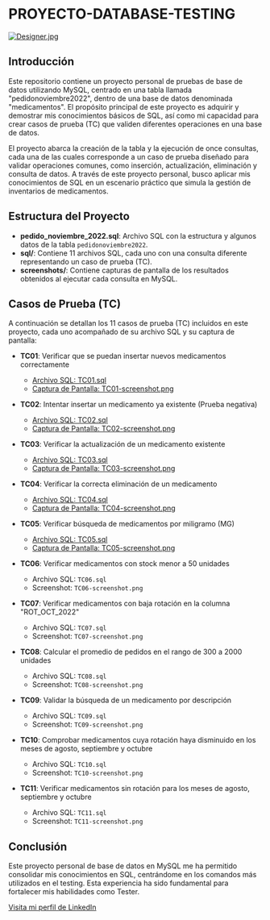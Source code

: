 # PROYECTO-DATABASE-TESTING

[![Designer.jpg](https://i.postimg.cc/wMkWCPD3/Designer.jpg)](https://postimg.cc/jnLQNMgr)

## Introducción

Este repositorio contiene un proyecto personal de pruebas de base de datos utilizando MySQL, centrado en una tabla llamada "pedidonoviembre2022", dentro de una base de datos denominada "medicamentos". El propósito principal de este proyecto es adquirir y demostrar mis conocimientos básicos de SQL, así como mi capacidad para crear casos de prueba (TC) que validen diferentes operaciones en una base de datos.

El proyecto abarca la creación de la tabla y la ejecución de once consultas, cada una de las cuales corresponde a un caso de prueba diseñado para validar operaciones comunes, como inserción, actualización, eliminación y consulta de datos. A través de este proyecto personal, busco aplicar mis conocimientos de SQL en un escenario práctico que simula la gestión de inventarios de medicamentos.

## Estructura del Proyecto

- **pedido_noviembre_2022.sql**: Archivo SQL con la estructura y algunos datos de la tabla `pedidonoviembre2022`.
- **sql/**: Contiene 11 archivos SQL, cada uno con una consulta diferente representando un caso de prueba (TC).
- **screenshots/**: Contiene capturas de pantalla de los resultados obtenidos al ejecutar cada consulta en MySQL.

## Casos de Prueba (TC)

A continuación se detallan los 11 casos de prueba (TC) incluidos en este proyecto, cada uno acompañado de su archivo SQL y su captura de pantalla:

- **TC01**: Verificar que se puedan insertar nuevos medicamentos correctamente
  - [Archivo SQL: TC01.sql](https://github.com/LeandroGuizaCortes/PROYECTO-DATABASE-TESTING/blob/main/archivos%20SQL/TC01.sql)
  - [Captura de Pantalla: TC01-screenshot.png](https://github.com/LeandroGuizaCortes/PROYECTO-DATABASE-TESTING/blob/main/screenshot/TC01-screenshot.png.png)
  
- **TC02**: Intentar insertar un medicamento ya existente (Prueba negativa)
  - [Archivo SQL: TC02.sql](https://github.com/LeandroGuizaCortes/PROYECTO-DATABASE-TESTING/blob/main/archivos%20SQL/TC02.sql)
  - [Captura de Pantalla: TC02-screenshot.png](https://github.com/LeandroGuizaCortes/PROYECTO-DATABASE-TESTING/blob/main/screenshot/TC02-screenshot.png.png)
  
- **TC03**: Verificar la actualización de un medicamento existente
  - [Archivo SQL: TC03.sql](https://github.com/LeandroGuizaCortes/PROYECTO-DATABASE-TESTING/blob/main/archivos%20SQL/TC03.sql)
  - [Captura de Pantalla: TC03-screenshot.png](https://github.com/LeandroGuizaCortes/PROYECTO-DATABASE-TESTING/blob/main/screenshot/TC03-screenshot.png.png)
  
- **TC04**: Verificar la correcta eliminación de un medicamento
  - [Archivo SQL: TC04.sql](https://github.com/LeandroGuizaCortes/PROYECTO-DATABASE-TESTING/blob/main/archivos%20SQL/TC04.sql)
  - [Captura de Pantalla: TC04-screenshot.png](https://github.com/LeandroGuizaCortes/PROYECTO-DATABASE-TESTING/blob/main/screenshot/TC04-screenshot.png.png)
  
- **TC05**: Verificar búsqueda de medicamentos por miligramo (MG)

  - [Archivo SQL: TC05.sql](https://github.com/LeandroGuizaCortes/PROYECTO-DATABASE-TESTING/blob/main/archivos%20SQL/TC05.sql)
  - [Captura de Pantalla: TC05-screenshot.png](https://github.com/LeandroGuizaCortes/PROYECTO-DATABASE-TESTING/blob/main/screenshot/TC05-screenshot.png.png)
  
- **TC06**: Verificar medicamentos con stock menor a 50 unidades
  - Archivo SQL: `TC06.sql`
  - Screenshot: `TC06-screenshot.png`
  
- **TC07**: Verificar medicamentos con baja rotación en la columna "ROT_OCT_2022"
  - Archivo SQL: `TC07.sql`
  - Screenshot: `TC07-screenshot.png`
  
- **TC08**: Calcular el promedio de pedidos en el rango de 300 a 2000 unidades
  - Archivo SQL: `TC08.sql`
  - Screenshot: `TC08-screenshot.png`
  
- **TC09**: Validar la búsqueda de un medicamento por descripción
  - Archivo SQL: `TC09.sql`
  - Screenshot: `TC09-screenshot.png`
  
- **TC10**: Comprobar medicamentos cuya rotación haya disminuido en los meses de agosto, septiembre y octubre
  - Archivo SQL: `TC10.sql`
  - Screenshot: `TC10-screenshot.png`
  
- **TC11**: Verificar medicamentos sin rotación para los meses de agosto, septiembre y octubre
  - Archivo SQL: `TC11.sql`
  - Screenshot: `TC11-screenshot.png`

## Conclusión

Este proyecto personal de base de datos en MySQL me ha permitido consolidar mis conocimientos en SQL, centrándome en los comandos más utilizados en el testing. Esta experiencia ha sido fundamental para fortalecer mis habilidades como Tester.


[Visita mi perfil de LinkedIn](https://www.linkedin.com/in/leandro-guiza-cortes-579b612ab/)
